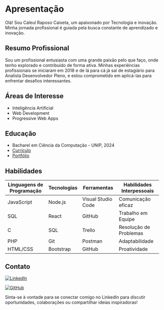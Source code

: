 # Apresentação

Olá! Sou Caleul Raposo Caixeta, um apaixonado por Tecnologia e inovação. Minha jornada profissional é guiada pela busca constante de aprendizado e inovação.

## Resumo Profissional

Sou um profissional entusiasta com uma grande paixão pelo que faço, onde tenho explorado e contribuído de forma ativa. Minhas experiências profissionais se iniciaram em 2018 e de lá para cá já saí de estagiàrio para Analista Desenvolvedor Pleno, e estou comprometido em aplicá-las para enfrentar desafios interessantes.

## Áreas de Interesse

- Inteligência Artificial
- Web Development
- Progressive Web Apps

## Educação

- Bacharel em Ciência da Computação - UNIP, 2024
- [Currículo](https://drive.google.com/file/d/1GAD36XnzJGNveHfSd-JEBszcAnICWkPO/view)
- [Portfólio](https://sites.google.com/view/caleul)

## Habilidades

| **Linguagens de Programação** | **Tecnologias** | **Ferramentas** | **Habilidades Interpessoais** |
| --- | --- | --- | --- |
| JavaScript | Node.js | Visual Studio Code | Comunicação eficaz |
| SQL | React | GitHub | Trabalho em Equipe |
| C | SQL | Trello | Resolução de Problemas |
| PHP | Git | Postman | Adaptabilidade |
| HTML/CSS | Bootstrap | GitHub | Proatividade |



## Contato

[![LinkedIn](https://img.shields.io/badge/LinkedIn-0A66C2?style=for-the-badge&logo=linkedin&logoColor=white)](https://www.linkedin.com/in/caleul-caixeta/)

[![GitHub](https://img.shields.io/badge/GitHub-000?style=for-the-badge&logo=github&logoColor=fff)](https://github.com/Caleul)

Sinta-se à vontade para se conectar comigo no LinkedIn para discutir oportunidades, colaborações ou compartilhar ideias inspiradoras!